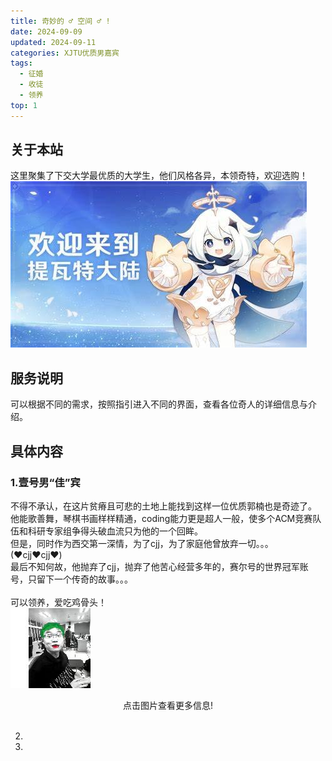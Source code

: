 ```yaml
---
title: 奇妙的 ♂ 空间 ♂ !
date: 2024-09-09
updated: 2024-09-11
categories: XJTU优质男嘉宾
tags:
  - 征婚
  - 收徒
  - 领养
top: 1
---
```


## 关于本站

这里聚集了下交大学最优质的大学生，他们风格各异，本领奇特，欢迎选购！
[![Welcome Fail!](https://github.com/wry2004/valaxy-blog/raw/main/public/%E5%9B%BE%E7%89%871.jpg)](https://github.com/wry2004/valaxy-blog/blob/7d7d52eca30ce5e863d5c3183a251d9516102309/public/%E5%9B%BE%E7%89%871.jpg)
## 服务说明

可以根据不同的需求，按照指引进入不同的界面，查看各位奇人的详细信息与介绍。

## 具体内容

### 1.壹号男“佳”宾
不得不承认，在这片贫瘠且可悲的土地上能找到这样一位优质郭楠也是奇迹了。<br>
他能歌善舞，琴棋书画样样精通，coding能力更是超人一般，使多个ACM竞赛队伍和科研专家组争得头破血流只为他的一个回眸。<br>
但是，同时作为西交第一深情，为了cjj，为了家庭他曾放弃一切。。。     (♥cjj♥cjj♥)<br>
最后不知何故，他抛弃了cjj，抛弃了他苦心经营多年的，赛尔号的世界冠军账号，只留下一个传奇的故事。。。<br>
<br>
可以领养，爱吃鸡骨头！
<br>
[![Welcome Fail!](https://github.com/wry2004/valaxy-blog/raw/main/public/%E5%BE%AE%E4%BF%A1%E5%9B%BE%E7%89%87_20240917233329.jpg?raw=true)](https://www.void2024.top/)
<center>点击图片查看更多信息!</center>                                            
<br>

2.

3.
